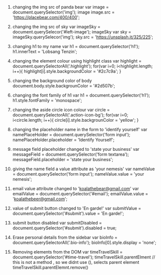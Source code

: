1. changing the img src of panda bear
   var image = document.querySelector('img');
   image
   image.src = 'https://placebear.com/400/400';

2. changing the img src of sky
   var imageSky = document.querySelecor('#left-image');
   imageSky
   var sky = imageSky.querySelecor('img');
   sky.src = 'https://unsplash.it/325/225';
3. changing h1 to my name
    var h1 = document.querySelector('h1');
    h1.innerText = 'Lobsang Tenzin';

4. changing the element colour using highlight class
   var highlight = document.querySelectorAll('.highlight');
   for(var i=0; i<highlight.length; i++){
     highlight[i].style.backgroundColor = '#2c7c9a';
   }


5. changing the background color of body
   document.body.style.backgrounColor = '#2d507b';

6. changing the font family of h1
   var h1 = document.querySelector('h1');
   h1.style.fontFamily = 'monospace';

7. changing the aside circle icon colour
   var circle = document.querySelectorAll('.action-icon-bg');
   for(var i=0; i<circle.length; i++){
     circle[i].style.backgrounColor = 'yellow';
   }

8. changing the placeholder name in the form to 'identify yourself'
   var namePlaceHolder = document.querySelector('form input');
   namePlaceHolder.placeholder = 'Identify Yourself';

9. message field placeholder changed to 'state your business'
   var messageField = document.querySelector('form textarea');
   messageField.placeholder = 'state your business';

10. giving the name field a value attribute as 'your nemesis'
    var nameValue = document.querySelector('form input');
    nameValue.value = 'your nemesis';

11. email value attribute changed to 'koalathebear@gmail.com'
    var emailValue = document.querySelector('#email');
    emailValue.value = 'koalathebeer@gmail.com';

12. value of submit button changed to 'En garde!'
    var submitValue = document.querySelector('#submit').value = 'En garde!';

13. submit button disabled
    var submitDisabled = document.querySelector('#submit').disabled = true;

14. Erase personal details from the sidebar
    var bioInfo = document.querySelectorAll('.bio-info');
    bioInfo[0].style.display = 'none';

15. Removing elements from the DOM
    var timeTravelSkill = document.querySelector('#time-travel');
    timeTravelSkill.parentElment    // this is not a method , so we didnt use (), selects parent element
    timeTravelSkill.parentElemnt.remove()
